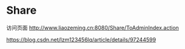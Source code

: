 # Share

访问页面
http://www.liaozeming.cn:8080/Share/ToAdminIndex.action

https://blog.csdn.net/lzm123456lq/article/details/97244599
